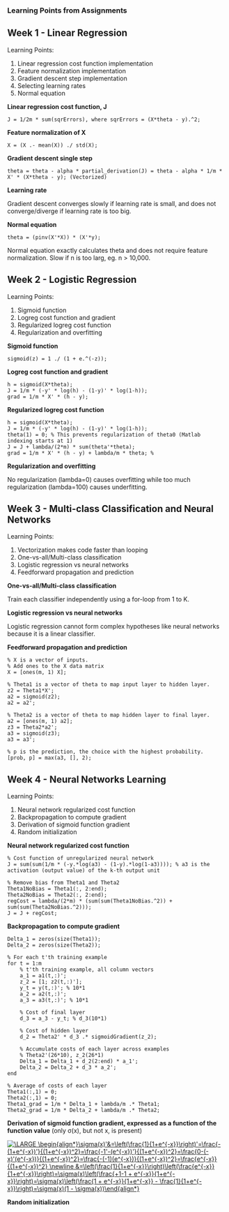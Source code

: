 ### Learning Points from Assignments

## Week 1 - Linear Regression

Learning Points:
1. Linear regression cost function implementation
2. Feature normalization implementation
3. Gradient descent step implementation
4. Selecting learning rates
5. Normal equation

**Linear regression cost function, J**

`J = 1/2m * sum(sqrErrors), where sqrErrors = (X*theta - y).^2;`

**Feature normalization of X**

`X = (X .- mean(X)) ./ std(X);`

**Gradient descent single step**

`theta = theta - alpha * partial_derivation(J) = theta - alpha * 1/m * X' * (X*theta - y); (Vectorized)`

**Learning rate**

Gradient descent converges slowly if learning rate is small, and does not converge/diverge if learning rate is too big.

**Normal equation**

`theta = (pinv(X'*X)) * (X'*y);`

Normal equation exactly calculates theta and does not require feature normalization. Slow if n is too larg, eg. n > 10,000.


## Week 2 - Logistic Regression

Learning Points:
1. Sigmoid function
2. Logreg cost function and gradient
3. Regularized logreg cost function
4. Regularization and overfitting

**Sigmoid function**

`sigmoid(z) = 1 ./ (1 + e.^(-z));`

**Logreg cost function and gradient**
```
h = sigmoid(X*theta);
J = 1/m * (-y' * log(h) - (1-y)' * log(1-h));
grad = 1/m * X' * (h - y);
```
**Regularized logreg cost function**
```
h = sigmoid(X*theta);
J = 1/m * (-y' * log(h) - (1-y)' * log(1-h));
theta(1) = 0; % This prevents regularization of theta0 (Matlab indexing starts at 1)
J = J + lambda/(2*m) * sum(theta'*theta);
grad = 1/m * X' * (h - y) + lambda/m * theta; %
```
**Regularization and overfitting**

No regularization (lambda=0) causes overfitting while too much regularization (lambda=100) causes underfitting.


## Week 3 - Multi-class Classification and Neural Networks

Learning Points:
1. Vectorization makes code faster than looping
2. One-vs-all/Multi-class classification
3. Logistic regression vs neural networks
4. Feedforward propagation and prediction

**One-vs-all/Multi-class classification**

Train each classifier independently using a for-loop from 1 to K.

**Logistic regression vs neural networks**

Logistic regression cannot form complex hypotheses like neural networks because it is a linear classifier.

**Feedforward propagation and prediction**
```
% X is a vector of inputs.
% Add ones to the X data matrix
X = [ones(m, 1) X];

% Theta1 is a vector of theta to map input layer to hidden layer.
z2 = Theta1*X'; 
a2 = sigmoid(z2); 
a2 = a2';

% Theta2 is a vector of theta to map hidden layer to final layer.
a2 = [ones(m, 1) a2];
z3 = Theta2*a2';
a3 = sigmoid(z3); 
a3 = a3';

% p is the prediction, the choice with the highest probability.
[prob, p] = max(a3, [], 2);
```

## Week 4 - Neural Networks Learning

Learning Points:
1. Neural network regularized cost function
2. Backpropagation to compute gradient
3. Derivation of sigmoid function gradient
4. Random initialization

**Neural network regularized cost function**
```
% Cost function of unregularized neural network
J = sum(sum(1/m * (-y.*log(a3) - (1-y).*log(1-a3)))); % a3 is the activation (output value) of the k-th output unit

% Remove bias from Theta1 and Theta2
Theta1NoBias = Theta1(:, 2:end);
Theta2NoBias = Theta2(:, 2:end);
regCost = lambda/(2*m) * (sum(sum(Theta1NoBias.^2)) + sum(sum(Theta2NoBias.^2)));
J = J + regCost;
```
**Backpropagation to compute gradient**
```
Delta_1 = zeros(size(Theta1));
Delta_2 = zeros(size(Theta2));

% For each t'th training example
for t = 1:m
    % t'th training example, all column vectors
    a_1 = a1(t,:)';
    z_2 = [1; z2(t,:)'];
    y_t = y(t,:)'; % 10*1
    a_2 = a2(t,:)';
    a_3 = a3(t,:)'; % 10*1
    
    % Cost of final layer
    d_3 = a_3 - y_t; % d_3(10*1)
    
    % Cost of hidden layer
    d_2 = Theta2' * d_3 .* sigmoidGradient(z_2);
    
    % Accumulate costs of each layer across examples
    % Theta2'(26*10), z_2(26*1)
    Delta_1 = Delta_1 + d_2(2:end) * a_1';
    Delta_2 = Delta_2 + d_3 * a_2';
end

% Average of costs of each layer
Theta1(:,1) = 0;
Theta2(:,1) = 0;
Theta1_grad = 1/m * Delta_1 + lambda/m .* Theta1;
Theta2_grad = 1/m * Delta_2 + lambda/m .* Theta2;
```
**Derivation of sigmoid function gradient, expressed as a function of the function value** (only σ(x), but not x, is present)

<a href="https://www.codecogs.com/eqnedit.php?latex=\LARGE&space;\begin{align*}\sigma(x)'&=\left(\frac{1}{1&plus;e^{-x}}\right)'=\frac{-(1&plus;e^{-x})'}{(1&plus;e^{-x})^2}=\frac{-1'-(e^{-x})'}{(1&plus;e^{-x})^2}=\frac{0-(-x)'(e^{-x})}{(1&plus;e^{-x})^2}=\frac{-(-1)(e^{-x})}{(1&plus;e^{-x})^2}=\frac{e^{-x}}{(1&plus;e^{-x})^2}&space;\newline&space;&=\left(\frac{1}{1&plus;e^{-x}}\right)\left(\frac{e^{-x}}{1&plus;e^{-x}}\right)=\sigma(x)\left(\frac{&plus;1-1&space;&plus;&space;e^{-x}}{1&plus;e^{-x}}\right)=\sigma(x)\left(\frac{1&space;&plus;&space;e^{-x}}{1&plus;e^{-x}}&space;-&space;\frac{1}{1&plus;e^{-x}}\right)=\sigma(x)(1&space;-&space;\sigma(x))\end{align*}" target="_blank"><img src="https://latex.codecogs.com/gif.latex?\LARGE&space;\begin{align*}\sigma(x)'&=\left(\frac{1}{1&plus;e^{-x}}\right)'=\frac{-(1&plus;e^{-x})'}{(1&plus;e^{-x})^2}=\frac{-1'-(e^{-x})'}{(1&plus;e^{-x})^2}=\frac{0-(-x)'(e^{-x})}{(1&plus;e^{-x})^2}=\frac{-(-1)(e^{-x})}{(1&plus;e^{-x})^2}=\frac{e^{-x}}{(1&plus;e^{-x})^2}&space;\newline&space;&=\left(\frac{1}{1&plus;e^{-x}}\right)\left(\frac{e^{-x}}{1&plus;e^{-x}}\right)=\sigma(x)\left(\frac{&plus;1-1&space;&plus;&space;e^{-x}}{1&plus;e^{-x}}\right)=\sigma(x)\left(\frac{1&space;&plus;&space;e^{-x}}{1&plus;e^{-x}}&space;-&space;\frac{1}{1&plus;e^{-x}}\right)=\sigma(x)(1&space;-&space;\sigma(x))\end{align*}" title="\LARGE \begin{align*}\sigma(x)'&=\left(\frac{1}{1+e^{-x}}\right)'=\frac{-(1+e^{-x})'}{(1+e^{-x})^2}=\frac{-1'-(e^{-x})'}{(1+e^{-x})^2}=\frac{0-(-x)'(e^{-x})}{(1+e^{-x})^2}=\frac{-(-1)(e^{-x})}{(1+e^{-x})^2}=\frac{e^{-x}}{(1+e^{-x})^2} \newline &=\left(\frac{1}{1+e^{-x}}\right)\left(\frac{e^{-x}}{1+e^{-x}}\right)=\sigma(x)\left(\frac{+1-1 + e^{-x}}{1+e^{-x}}\right)=\sigma(x)\left(\frac{1 + e^{-x}}{1+e^{-x}} - \frac{1}{1+e^{-x}}\right)=\sigma(x)(1 - \sigma(x))\end{align*}" /></a>

**Random initialization**


